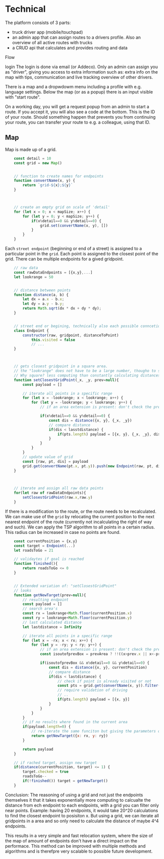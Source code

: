 # Technical
The platform consists of 3 parts:
- truck driver app (mobile/touchpad) 
- an admin app that can assign routes to a drivers profile. Also an overview of all active routes with trucks
- a CRUD api that calculates and provides routing and data



Flow

login
The login is done via email (or Addeco).
Only an admin can assign you as "driver", giving you access to extra information such as:
extra info on the map with tips, communication and live tracking overview of other drivers.

There is a map and a dropwdowm menu including a profile with e.g. language settings.
Below the map (or as a popup) there is an input visible with "start route".

On a working day, you will get a request popup from an admin to start a route. 
If you accept it, you will also see a code at the bottom. This is the ID of your route.
Should something happen that prevents you from continuing your route, you can transfer your route to e.g. a colleague, using that ID.







## Map
Map is made up of a grid. 
``` js
    const detail = 10
    const grid = new Map()


    // function to create names for endpoints
    function convertName(x, y) {
        return `grid-${x};${y}`
    }



    // create an empty grid on scale of 'detail'
    for (let x = 0; x < mapSize; x++) {
        for (let y = 0; y < mapSize; y++) {
            if(x%detail==0 && y%detail==0) {
                grid.set(convertName(x, y), [])
            }
        }
    }

```

Each `street endpoint` (beginning or end of a street) is assigned to a particular point in the `grid`.
Each point is assigned to the closest point of the grid. There can be multiple endpoints for a gived gridpoint.


``` js
    // raw data
    const rawDataEndpoints = [{x,y},...]
    let lookrange = 50


    // distance between points
    function distance(a, b) {
        let dx = a.x - b.x;
        let dy = a.y - b.y;
        return Math.sqrt(dx * dx + dy * dy);
    }


    // street end or begining, technically also each possible conncetion to a side street
    class Endpoint {
        constructor(raw, gridpoint, distanceToPoint)
            this.visited = false
            // ...
    }



    // gets closest gridpoint in a square area.
    // the "lookrange" does not have to be a large number, thougho to small numbers will result in dysfunctional system
    // Why square? less computing than constantly calculating distances from each point
    function setClosestGridPoint(_x, _y, prev=null){
        const payload = []

        // iterate all points in a specific range
        for (let x = -lookrange; x < lookrange; x++) {
            for (let y = -lookrange; y < lookrange; y++) {
                // if an area extension is present: don't check the previously checked area, only validate the new area

                if(x%detail==0 && y%detail==0) {
                    const dis = distance({x, y}, {_x, _y})
                    // compare distance
                    if(dis < lasstdistance) {
                        if(pts.length) payload = [{x, y}, {_x, _y}, dis]
                    }
                }
            }
        }
        // update value of grid
        const [raw, pt, dis] = payload
        grid.get(convertName(pt.x, pt.y)).push(new Endpoint(raw, pt, dis))
    }
    


    // iterate and assign all raw data points
    for(let raw of rawDataEndpoints){
        setClosestGridPoint(raw.x,raw.y)
    }   

```

If there is a modification to the route, or the route needs to be recalculated.
We can make use of the `grid` by relocating the current position to the next nearest endpoint of the route (currently not incalculating the right of way and such).
We can apply the TSP algorithm to all points in a certain radius.
This radius can be increased in case no points are found.

``` js
    const currentPosition = {x,y}
    const target = Endpoint(...)
    let roadsToGo = 21

    // validaytes if goal is reached
    function finished(){
        return roadsToGo <= 0
    }


    // Extended variation of: "setClosestGridPoint"
    // looks
    function getNewTarget(prev=null){
        // resulting endpoint
        const payload = []
        // search area's
        const rx = lookrange+Math.floor(currentPosition.x)
        const ry = lookrange+Math.floor(currentPosition.y)
        // last calculated distance
        let lastdistance = Infinity

        // iterate all points in a specific range
        for (let x = -rx; x < rx; x++) {
            for (let y = -ry; y < ry; y++) {
                // if an area extension is present: don't check the previously checked area, only validate the new area
                const isoutofprevBox = prevArea ? !!((x>prev.x || x<-prev.x) && (y>prev.y || y<-prev.y)) : true

                if(isoutofprevBox && x%detail==0 && y%detail==0) {
                    const dis = distance({x, y}, currentPosition)
                    // compare distance
                    if(dis < lastdistance) {
                        // check if point is already visited or not
                        const pts = grid.get(convertName(x, y)).filter(i=>!i.visited)
                        // require validation of driving
                        // ..
                        if(pts.length) payload = [{x, y}]
                    }
                }
            }
        }
        // if no results where found in the current area
        if(payload.length=0) {
            // re-iterate the same funciton but giving the parameters of the current radius,
            return getNewTarget({x: rx, y: ry})
        }

        return payload
    }

    // if rached target, assign new target
    if(distance(currentPosition, target) <= 1) {
        target.checked = true
        roadsToGo--
        if(!finished()) target = getNewTarget()
    }


```
Conclusion:
The reasoning of using a grid and not just the endpoints themselves it that it takes exponentially more computing to calcualte
the distance from ech endpoint to each endpoints, with a grid you can filter only near points.
Example: 
having 20 endpoints, it would take 20^20 calculations to find the closest endpoint to posisiton x.
But using a grid, we can iterate all gridpoints in a area and so only need to calculate the distance of maybe 4^4 endpoints.


This results in a very simple and fast relocation system, where the size of the map of amount of endpoints don't have a direct impact on the performace.
This method can be improved with multiple methods and algorithms and is therefpre very scalable to possible future development.